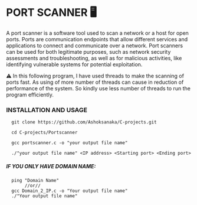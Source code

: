 # PORT SCANNER :desktop_computer:

A port scanner is a software tool used to scan a network or a host for open ports. Ports are communication endpoints that allow different services and applications to connect and communicate over a network. Port scanners can be used for both legitimate purposes, such as network security assessments and troubleshooting, as well as for malicious activities, like identifying vulnerable systems for potential exploitation.

⚠️ In this following program, I have used threads to make the scanning of ports fast. As using of more number of threads can cause in reduction of performance of the system. So kindly use less number of threads to run the program efficiently.
### **INSTALLATION AND USAGE**
      git clone https://github.com/Ashoksanaka/C-projects.git
      
      cd C-projects/Portscanner
      
      gcc portscanner.c -o "your output file name"

      ./"your output file name" <IP address> <Starting port> <Ending port>
      
##### IF YOU ONLY HAVE DOMAIN NAME:
      ping "Domain Name"
           //or//
      gcc Domain_2_IP.c -o "Your output file name"
      ./"Your output file name"
